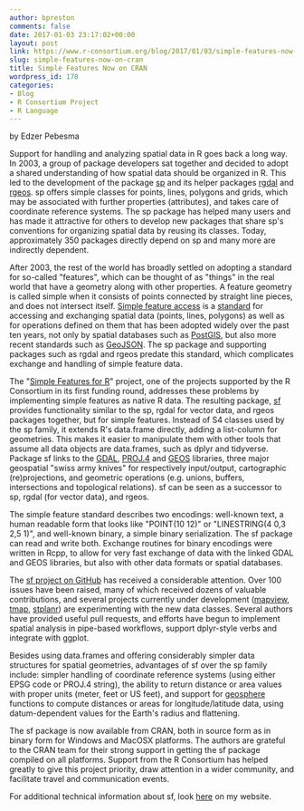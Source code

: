 ```yaml
---
author: bpreston
comments: false
date: 2017-01-03 23:17:02+00:00
layout: post
link: https://www.r-consortium.org/blog/2017/01/03/simple-features-now-on-cran
slug: simple-features-now-on-cran
title: Simple Features Now on CRAN
wordpress_id: 178
categories:
- Blog
- R Consortium Project
- R Language
---
```


by Edzer Pebesma

Support for handling and analyzing spatial data in R goes back a long way. In 2003, a group of package developers sat together and decided to adopt a shared understanding of how spatial data should be organized in R. This led to the development of the package [sp](https://cran.r-project.org/web/packages/sp/index.html) and its helper packages [rgdal](https://cran.r-project.org/web/packages/rgdal/index.html) and [rgeos](https://cran.r-project.org/web/packages/rgeos/index.html). sp offers simple classes for points, lines, polygons and grids, which may be associated with further properties (attributes), and takes care of coordinate reference systems. The sp package has helped many users and has made it attractive for others to develop new packages that share sp's conventions for organizing spatial data by reusing its classes. Today, approximately 350 packages directly depend on sp and many more are indirectly dependent.

After 2003, the rest of the world has broadly settled on adopting a standard for so-called "features", which can be thought of as "things" in the real world that have a geometry along with other properties. A feature geometry is called simple when it consists of points connected by straight line pieces, and does not intersect itself. [Simple feature access](https://en.wikipedia.org/wiki/Simple_Features) is a [standard](http://www.opengeospatial.org/standards/sfa) for accessing and exchanging spatial data (points, lines, polygons) as well as for operations defined on them that has been adopted widely over the past ten years, not only by spatial databases such as [PostGIS](http://postgis.net/), but also more recent standards such as [GeoJSON](http://geojson.org/). The sp package and supporting packages such as rgdal and rgeos predate this standard, which complicates exchange and handling of simple feature data.

The "[Simple Features for R](https://github.com/edzer/sfr)" project, one of the projects supported by the R Consortium in its first funding round, addresses these problems by implementing simple features as native R data. The resulting package, [sf](https://cran.r-project.org/web/packages/sf/index.html) provides functionality similar to the sp, rgdal for vector data, and rgeos packages together, but for simple features. Instead of S4 classes used by the sp family, it extends R's data.frame directly, adding a list-column for geometries. This makes it easier to manipulate them with other tools that assume all data objects are data.frames, such as dplyr and tidyverse. Package sf links to the [GDAL](http://www.gdal.org/), [PROJ.4](https://github.com/OSGeo/proj.4/wiki) and [GEOS](https://trac.osgeo.org/geos/) libraries, three major geospatial "swiss army knives" for respectively input/output, cartographic (re)projections, and geometric operations (e.g. unions, buffers, intersections and topological relations). sf can be seen as a successor to sp, rgdal (for vector data), and rgeos.

The simple feature standard describes two encodings: well-known text, a human readable form that looks like "POINT(10 12)" or "LINESTRING(4 0,3 2,5 1)", and well-known binary, a simple binary serialization. The sf package can read and write both. Exchange routines for binary encodings were written in Rcpp, to allow for very fast exchange of data with the linked GDAL and GEOS libraries, but also with other data formats or spatial databases.

The [sf project on GitHub](https://github.com/edzer/sfr) has received a considerable attention. Over 100 issues have been raised, many of which received dozens of valuable contributions, and several projects currently under development ([mapview](https://cran.r-project.org/web/packages/mapview/index.html), [tmap](https://cran.r-project.org/web/packages/tmap/index.html), [stplanr](https://cran.r-project.org/web/packages/stplanr/index.html)) are experimenting with the new data classes. Several authors have provided useful pull requests, and efforts have begun to implement spatial analysis in pipe-based workflows, support dplyr-style verbs and integrate with ggplot.

Besides using data.frames and offering considerably simpler data structures for spatial geometries, advantages of sf over the sp family include: simpler handling of coordinate reference systems (using either EPSG code or PROJ.4 string), the ability to return distance or area values with proper units (meter, feet or US feet), and support for [geosphere](https://cran.r-project.org/web/packages/geosphere/index.html) functions to compute distances or areas for longitude/latitude data, using datum-dependent values for the Earth's radius and flattening.

The sf package is now available from CRAN, both in source form as in binary form for Windows and MacOSX platforms. The authors are grateful to the CRAN team for their strong support in getting the sf package compiled on all platforms. Support from the R Consortium has helped greatly to give this project priority, draw attention in a wider community, and facilitate travel and communication events.

For additional technical information about sf, look [here](http://r-spatial.org/r/2016/11/02/sfcran.html) on my website.


